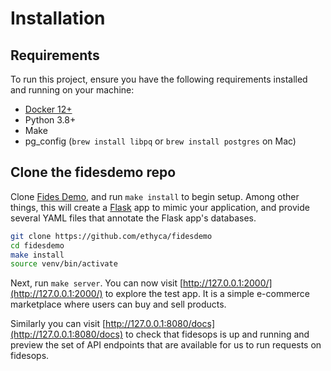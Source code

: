 # Installation

## Requirements 
To run this project, ensure you have the following requirements installed and running on your machine:

* [Docker 12+](https://docs.docker.com/desktop/#download-and-install)
* Python 3.8+
* Make
* pg_config (`brew install libpq` or `brew install postgres` on Mac)


## Clone the fidesdemo repo

Clone [Fides Demo](https://github.com/ethyca/fidesdemo), and run `make install` to begin setup. Among other things, this will create a [Flask](https://flask.palletsprojects.com/) app to mimic your application, and provide several YAML files that annotate the Flask app's databases. 
```bash
git clone https://github.com/ethyca/fidesdemo
cd fidesdemo
make install
source venv/bin/activate
```

Next, run `make server`. You can now visit [http://127.0.0.1:2000/](http://127.0.0.1:2000/) to explore the test app. It is a simple e-commerce 
marketplace where users can buy and sell products. 

Similarly you can visit [http://127.0.0.1:8080/docs](http://127.0.0.1:8080/docs) to check that fidesops is up and running and preview the set of API endpoints that are available for us to run requests on fidesops.
